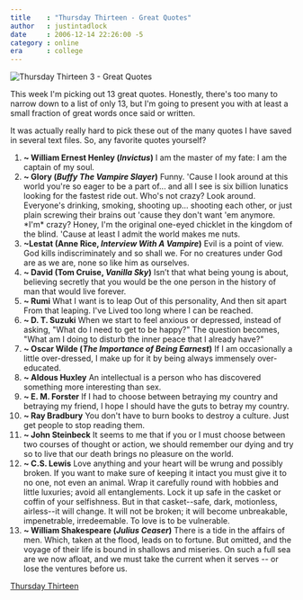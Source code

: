 ```yaml
---
title    : "Thursday Thirteen - Great Quotes"
author   : justintadlock
date     : 2006-12-14 22:26:00 -5
category : online
era      : college
---
```


<img id="image322" class="alignleft" alt="Thursday Thirteen 3 - Great Quotes" src="/wp-content/uploads/2006/12/thursdaythirteen003.gif" />

This week I'm picking out 13 great quotes.  Honestly, there's too many to narrow down to a list of only 13, but I'm going to present you with at least a small fraction of great words once said or written.

It was actually really hard to pick these out of the many quotes I have saved in several text files.  So, any favorite quotes yourself?

<ol class="clearFloats">
<li><strong>~ William Ernest Henley (<i>Invictus</i>)</strong>
I am the master of my fate:
I am the captain of my soul.</li>
<li><strong>~ Glory (<i>Buffy The Vampire Slayer</i>)</strong>
Funny. 'Cause I look around at this world you're so eager to be a part of... and all I see is six billion lunatics looking for the fastest ride out. Who's not crazy? Look around. Everyone's drinking, smoking, shooting up... shooting each other, or just plain screwing their brains out 'cause they don't want 'em anymore. *I'm* crazy? Honey, I'm the original one-eyed chicklet in the kingdom of the blind. 'Cause at least I admit the world makes me nuts.</li>
<li><strong>~Lestat (Anne Rice, <i> Interview With A Vampire</i>)</strong>
Evil is a point of view. God kills indiscriminately and so shall we. For no creatures under God are as we are, none so like him as ourselves.</li>
<li><strong>~  David (Tom Cruise, <i> Vanilla Sky</i>)</strong>
Isn’t that what being young is about, believing secretly that you would be the one person in the history of man that would live forever.</li>
<li><strong>~ Rumi</strong>
What I want is to leap
Out of this personality,
And then sit apart
From that leaping.  I've
Lived too long where
I can be reached.</li>
<li><strong>~ D. T. Suzuki</strong>
When we start to feel anxious or depressed, instead of asking, "What do I need to get to be happy?"  The question becomes, "What am I doing to disturb the inner peace that I already have?"</li>
<li><strong>~ Oscar Wilde (<i>The Importance of Being Earnest</i>)</strong>
If I am occasionally a little over-dressed, I make up for it by being always immensely over-educated.</li>
<li><strong>~ Aldous Huxley</strong>
An intellectual is a person who has discovered something more interesting than sex.</li>
<li><strong>~ E. M. Forster</strong>
If I had to choose between betraying my country and betraying my friend, I hope I should have the guts to betray my country.</li>
<li><strong> ~ Ray Bradbury</strong>
You don't have to burn books to destroy a culture. Just get people to stop reading them.</li>
<li><strong> ~ John Steinbeck</strong>
It seems to me that if you or I must choose between two courses of thought or action, we should remember our dying and try so to live that our death brings no pleasure on the world.</li>
<li><strong> ~ C.S. Lewis</strong>
Love anything and your heart will be wrung and possibly broken. If you want to make sure of keeping it intact you must give it to no one, not even an animal. Wrap it carefully round with hobbies and little luxuries; avoid all entanglements. Lock it up safe in the casket or coffin of your selfishness. But in that casket--safe, dark, motionless, airless--it will change. It will not be broken; it will become unbreakable, impenetrable, irredeemable. To love is to be vulnerable.</li>
<li><strong> ~ William Shakespeare (<i>Julius Ceaser</i>)</strong>
There is a tide in the affairs of men. Which, taken at the flood, leads on to fortune. But omitted, and the voyage of their life is bound in shallows and miseries. On such a full sea are we now afloat, and we must take the current when it serves -- or lose the ventures before us.</li>
</ol>

<a href="http://thursdaythirteen.com" title="Thursday Thirteen" rel="external">Thursday Thirteen</a>
